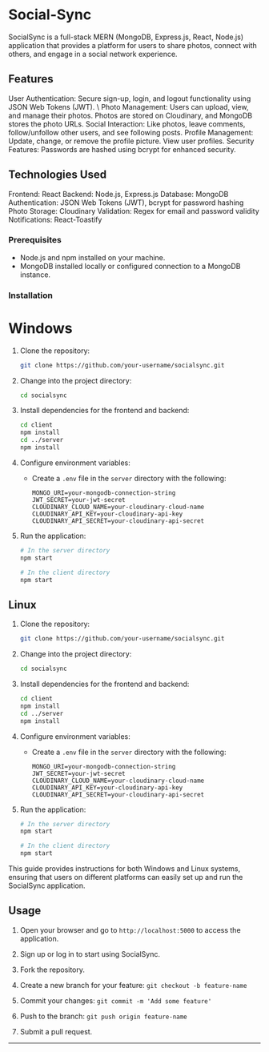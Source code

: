
# Social-Sync
SocialSync is a full-stack MERN (MongoDB, Express.js, React, Node.js) application that provides a platform for users to share photos, connect with others, and engage in a social network experience.

## Features
  User Authentication: Secure sign-up, login, and logout functionality using JSON Web Tokens (JWT). \\
  Photo Management: Users can upload, view, and manage their photos. Photos are stored on Cloudinary, and MongoDB stores the photo URLs.
  Social Interaction: Like photos, leave comments, follow/unfollow other users, and see following posts.
  Profile Management: Update, change, or remove the profile picture. View user profiles.
  Security Features: Passwords are hashed using bcrypt for enhanced security.

## Technologies Used
   Frontend: React
   Backend: Node.js, Express.js
   Database: MongoDB
   Authentication: JSON Web Tokens (JWT), bcrypt for password hashing
   Photo Storage: Cloudinary
   Validation: Regex for email and password validity
   Notifications: React-Toastify

### Prerequisites

  - Node.js and npm installed on your machine.
  - MongoDB installed locally or configured connection to a MongoDB instance.


### Installation

# Windows

1. Clone the repository:

   ```bash
   git clone https://github.com/your-username/socialsync.git
   ```

2. Change into the project directory:

   ```bash
   cd socialsync
   ```

3. Install dependencies for the frontend and backend:

   ```bash
   cd client
   npm install
   cd ../server
   npm install
   ```

4. Configure environment variables:

   - Create a `.env` file in the `server` directory with the following:

     ```env
     MONGO_URI=your-mongodb-connection-string
     JWT_SECRET=your-jwt-secret
     CLOUDINARY_CLOUD_NAME=your-cloudinary-cloud-name
     CLOUDINARY_API_KEY=your-cloudinary-api-key
     CLOUDINARY_API_SECRET=your-cloudinary-api-secret
     ```

5. Run the application:

   ```bash
   # In the server directory
   npm start

   # In the client directory
   npm start
   ```

## Linux

1. Clone the repository:

   ```bash
   git clone https://github.com/your-username/socialsync.git
   ```

2. Change into the project directory:

   ```bash
   cd socialsync
   ```

3. Install dependencies for the frontend and backend:

   ```bash
   cd client
   npm install
   cd ../server
   npm install
   ```

4. Configure environment variables:

   - Create a `.env` file in the `server` directory with the following:

     ```env
     MONGO_URI=your-mongodb-connection-string
     JWT_SECRET=your-jwt-secret
     CLOUDINARY_CLOUD_NAME=your-cloudinary-cloud-name
     CLOUDINARY_API_KEY=your-cloudinary-api-key
     CLOUDINARY_API_SECRET=your-cloudinary-api-secret
     ```

5. Run the application:

   ```bash
   # In the server directory
   npm start

   # In the client directory
   npm start
   ```

This guide provides instructions for both Windows and Linux systems, ensuring that users on different platforms can easily set up and run the SocialSync application.
## Usage

1. Open your browser and go to `http://localhost:5000` to access the application.
2. Sign up or log in to start using SocialSync.

1. Fork the repository.
2. Create a new branch for your feature: `git checkout -b feature-name`
3. Commit your changes: `git commit -m 'Add some feature'`
4. Push to the branch: `git push origin feature-name`
5. Submit a pull request.




---



 
